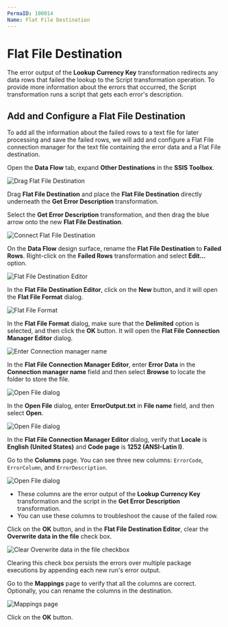 ```yaml
---
PermaID: 100014
Name: Flat File Destination
---
```


# Flat File Destination

The error output of the **Lookup Currency Key** transformation redirects any data rows that failed the lookup to the Script transformation operation. To provide more information about the errors that occurred, the Script transformation runs a script that gets each error's description.

## Add and Configure a Flat File Destination

To add all the information about the failed rows to a text file for later processing and save the failed rows, we will add and configure a Flat File connection manager for the text file containing the error data and a Flat File destination.

Open the **Data Flow** tab, expand **Other Destinations** in the **SSIS Toolbox**.

<img src="images/flat-file-destination-1.png" alt="Drag Flat File Destination">

Drag **Flat File Destination** and place the **Flat File Destination** directly underneath the **Get Error Description** transformation.

Select the **Get Error Description** transformation, and then drag the blue arrow onto the new **Flat File Destination**.

<img src="images/flat-file-destination-2.png" alt="Connect Flat File Destination">

On the **Data Flow** design surface, rename the **Flat File Destination** to **Failed Rows**. Right-click on the **Failed Rows** transformation and select **Edit...** option.

<img src="images/flat-file-destination-3.png" alt="Flat File Destination Editor">

In the **Flat File Destination Editor**, click on the **New** button, and it will open the **Flat File Format** dialog.

<img src="images/flat-file-destination-4.png" alt="Flat File Format">

In the **Flat File Format** dialog, make sure that the **Delimited** option is selected, and then click the **OK** button. It will open the **Flat File Connection Manager Editor** dialog.

<img src="images/flat-file-destination-5.png" alt="Enter Connection manager name">

In the **Flat File Connection Manager Editor**, enter **Error Data** in the **Connection manager name** field and then select **Browse** to locate the folder to store the file.

<img src="images/flat-file-destination-6.png" alt="Open File dialog">

In the **Open File** dialog, enter **ErrorOutput.txt** in **File name** field, and then select **Open**.

<img src="images/flat-file-destination-7.png" alt="Open File dialog">

In the **Flat File Connection Manager Editor** dialog, verify that **Locale** is **English (United States)** and **Code page** is **1252 (ANSI-Latin I)**.

Go to the **Columns** page. You can see three new columns: `ErrorCode`, `ErrorColumn`, and `ErrorDescription`. 

<img src="images/flat-file-destination-8.png" alt="Open File dialog">

 - These columns are the error output of the **Lookup Currency Key** transformation and the script in the **Get Error Description** transformation. 
 - You can use these columns to troubleshoot the cause of the failed row.

Click on the **OK** button, and in the **Flat File Destination Editor**, clear the **Overwrite data in the file** check box.

<img src="images/flat-file-destination-9.png" alt="Clear Overwrite data in the file checkbox">

Clearing this check box persists the errors over multiple package executions by appending each new run's error output.

Go to the **Mappings** page to verify that all the columns are correct. Optionally, you can rename the columns in the destination.

<img src="images/flat-file-destination-10.png" alt="Mappings page">

Click on the **OK** button.
